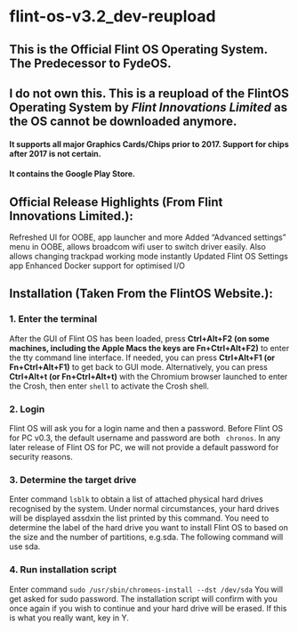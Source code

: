 # flint-os-v3.2_dev-reupload

## This is the Official Flint OS Operating System. The Predecessor to FydeOS.
## I do not own this. This is a reupload of the FlintOS Operating System by *Flint Innovations Limited* as the OS cannot be downloaded anymore.

#### It supports all major Graphics Cards/Chips prior to 2017. Support for chips after 2017 is not certain.
#### It contains the Google Play Store.

## Official Release Highlights (From Flint Innovations Limited.):

Refreshed UI for OOBE, app launcher and more
Added “Advanced settings” menu in OOBE, allows broadcom wifi user to switch driver easily. Also allows changing trackpad working mode instantly
Updated Flint OS Settings app
Enhanced Docker support for optimised I/O


## Installation (Taken From the FlintOS Website.):

### 1. Enter the terminal
After the GUI of Flint OS has been loaded, press **Ctrl+Alt+F2 (on some machines, including the Apple Macs the keys are Fn+Ctrl+Alt+F2)** to enter the tty command line interface. If needed, you can press **Ctrl+Alt+F1 (or Fn+Ctrl+Alt+F1)** to get back to GUI mode. Alternatively, you can press **Ctrl+Alt+t (or Fn+Ctrl+Alt+t)** with the Chromium browser launched to enter the Crosh, then enter ``` shell ``` to activate the Crosh shell.



### 2. Login
Flint OS will ask you for a login name and then a password. Before Flint OS for PC v0.3, the default username and password are both ``` chronos```. In any later release of Flint OS for PC, we will not provide a default password for security reasons.



### 3. Determine the target drive
Enter command
  ```lsblk```
to obtain a list of attached physical hard drives recognised by the system. Under normal circumstances, your hard drives will be displayed assdxin the list printed by this command. You need to determine the label of the hard drive you want to install Flint OS to based on the size and the number of partitions, e.g.sda. The following command will use sda.



### 4. Run installation script
Enter command
``` sudo /usr/sbin/chromeos-install --dst /dev/sda ```
You will get asked for sudo password. The installation script will confirm with you once again if you wish to continue and your hard drive will be erased. If this is what you really want, key in Y.
